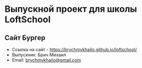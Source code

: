 # Выпускной проект для школы LoftSchool
## Сайт Бургер
+ Ссылка на сайт - https://brychmykhailo.github.io/loftschool/
+ Выпускник: Брич Михаил
+ Email: brychmykhailo@gmail.com

